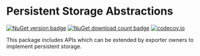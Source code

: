 # Persistent Storage Abstractions

[![NuGet version badge](https://img.shields.io/nuget/v/OpenTelemetry.PersistentStorage.Abstractions)](https://www.nuget.org/packages/OpenTelemetry.PersistentStorage.Abstractions)
[![NuGet download count badge](https://img.shields.io/nuget/dt/OpenTelemetry.PersistentStorage.Abstractions)](https://www.nuget.org/packages/OpenTelemetry.PersistentStorage.Abstractions)
[![codecov.io](https://codecov.io/gh/open-telemetry/opentelemetry-dotnet-contrib/branch/main/graphs/badge.svg?flag=unittests-PersistentStorage)](https://app.codecov.io/gh/open-telemetry/opentelemetry-dotnet-contrib?flags[0]=unittests-PersistentStorage)

This package includes APIs which can be extended by exporter owners to implement
persistent storage.
